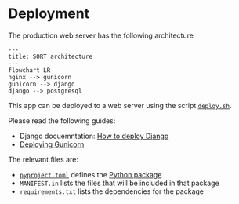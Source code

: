 # Deployment

The production web server has the following architecture

```mermaid
---
title: SORT architecture
---
flowchart LR
nginx --> gunicorn
gunicorn --> django
django --> postgresql
```



This app can be deployed to a web server using the script [`deploy.sh`](deploy.sh).

Please read the following guides:

* Django docuemntation: [How to deploy Django](https://docs.djangoproject.com/en/5.1/howto/deployment/)
* [Deploying Gunicorn](https://docs.gunicorn.org/en/latest/deploy.html)

The relevant files are:

* [`pyproject.toml`](pyproject.toml) defines the [Python package](https://packaging.python.org/en/latest/)
* `MANIFEST.in` lists the files that will be included in that package
* `requirements.txt` lists the dependencies for the package

